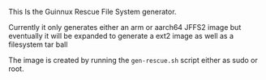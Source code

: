 This Is the Guinnux Rescue File System generator.

Currently it only generates either an arm or aarch64 JFFS2 image but eventually 
it will be expanded to generate a ext2 image as well as a filesystem tar ball

The image is created by running the `gen-rescue.sh` script either as sudo or 
root.